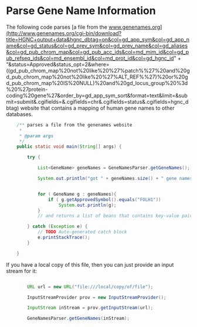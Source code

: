 Parse Gene Name Information
===========================

The following code parses [a file from the www.genenames.org](http://www.genenames.org/cgi-bin/download?title=HGNC+output+data&hgnc_dbtag=on&col=gd_app_sym&col=gd_app_name&col=gd_status&col=gd_prev_sym&col=gd_prev_name&col=gd_aliases&col=gd_pub_chrom_map&col=gd_pub_acc_ids&col=md_mim_id&col=gd_pub_refseq_ids&col=md_ensembl_id&col=md_prot_id&col=gd_hgnc_id" +
                                                             			 "&status=Approved&status_opt=2&where=((gd_pub_chrom_map%20not%20like%20%27%patch%%27%20and%20gd_pub_chrom_map%20not%20like%20%27%ALT_REF%%27)%20or%20gd_pub_chrom_map%20IS%20NULL)%20and%20gd_locus_group%20%3d%20%27protein-coding%20gene%27&order_by=gd_app_sym_sort&format=text&limit=&submit=submit&.cgifields=&.cgifields=chr&.cgifields=status&.cgifields=hgnc_dbtag)
website that contains a mapping of human gene names to other databases.


```java
    /** parses a file from the genenames website
	 *
	 * @param args
	 */
	public static void main(String[] args) {

		try {

			List<GeneName> geneNames = GeneNamesParser.getGeneNames();

			System.out.println("got " + geneNames.size() + " gene names");


			for ( GeneName g : geneNames){
				if ( g.getApprovedSymbol().equals("FOLH1"))
					System.out.println(g);
			}
			// and returns a list of beans that contains key-value pairs for each gene name

		} catch (Exception e) {
			// TODO Auto-generated catch block
			e.printStackTrace();
		}

	}
```

If you have a local copy of this file, then you can just provide an input stream for it:

```java

        URL url = new URL("file:///local/copy/of/file");

		InputStreamProvider prov = new InputStreamProvider();

		InputStream inStream = prov.getInputStream(url);

	    GeneNamesParser.getGeneNames(inStream);


```